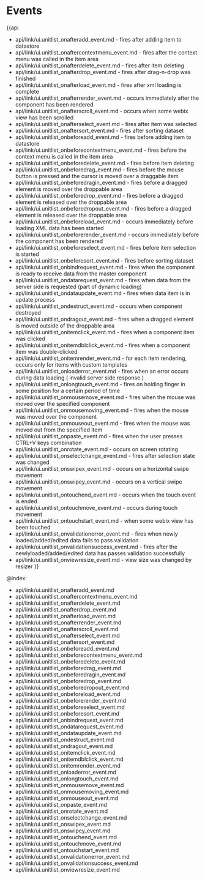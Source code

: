 Events
=======

{{api
- api/link/ui.unitlist_onafteradd_event.md - fires after adding item to datastore
- api/link/ui.unitlist_onaftercontextmenu_event.md - fires after the context menu was called in the item area
- api/link/ui.unitlist_onafterdelete_event.md - fires after item deleting
- api/link/ui.unitlist_onafterdrop_event.md - fires after drag-n-drop was finished
- api/link/ui.unitlist_onafterload_event.md - fires after xml loading is complete
- api/link/ui.unitlist_onafterrender_event.md - occurs immediately after the component has been rendered
- api/link/ui.unitlist_onafterscroll_event.md - occurs when some webix view has been scrolled
- api/link/ui.unitlist_onafterselect_event.md - fires after item was selected
- api/link/ui.unitlist_onaftersort_event.md - fires after sorting dataset
- api/link/ui.unitlist_onbeforeadd_event.md - fires before adding item to datastore
- api/link/ui.unitlist_onbeforecontextmenu_event.md - fires before the context menu is called in the item area
- api/link/ui.unitlist_onbeforedelete_event.md - fires before item deleting
- api/link/ui.unitlist_onbeforedrag_event.md - fires before the mouse button is pressed and the cursor is moved over a draggable item
- api/link/ui.unitlist_onbeforedragin_event.md - fires before a dragged element is moved over the droppable area
- api/link/ui.unitlist_onbeforedrop_event.md - fires before a dragged element is released over the droppable area
- api/link/ui.unitlist_onbeforedropout_event.md - fires before a dragged element is released over the droppable area
- api/link/ui.unitlist_onbeforeload_event.md - occurs immediately before loading XML data has been started
- api/link/ui.unitlist_onbeforerender_event.md - occurs immediately before the component has been rendered
- api/link/ui.unitlist_onbeforeselect_event.md - fires before item selection is started
- api/link/ui.unitlist_onbeforesort_event.md - fires before sorting dataset
- api/link/ui.unitlist_onbindrequest_event.md - fires when the component is ready to receive data from the master component
- api/link/ui.unitlist_ondatarequest_event.md - fires when data from the server side is requested (part of dynamic loading)
- api/link/ui.unitlist_ondataupdate_event.md - fires when data item is in update process
- api/link/ui.unitlist_ondestruct_event.md - occurs when component destroyed
- api/link/ui.unitlist_ondragout_event.md - fires when a dragged element is moved outside of the droppable area
- api/link/ui.unitlist_onitemclick_event.md - fires when a component item was clicked
- api/link/ui.unitlist_onitemdblclick_event.md - fires when a component item was double-clicked
- api/link/ui.unitlist_onitemrender_event.md - for each item rendering, occurs only for items with custom templates
- api/link/ui.unitlist_onloaderror_event.md - fires when an error occurs during data loading ( invalid server side response )
- api/link/ui.unitlist_onlongtouch_event.md - fires on holding finger in some position for a certain period of time
- api/link/ui.unitlist_onmousemove_event.md - fires when the mouse was moved over the specified component
- api/link/ui.unitlist_onmousemoving_event.md - fires when the mouse was moved over the component
- api/link/ui.unitlist_onmouseout_event.md - fires when the mouse was moved out from the specified item
- api/link/ui.unitlist_onpaste_event.md - fires when the user presses CTRL+V keys combination
- api/link/ui.unitlist_onrotate_event.md - occurs on screen rotating
- api/link/ui.unitlist_onselectchange_event.md - fires after selection state was changed
- api/link/ui.unitlist_onswipex_event.md - occurs on a horizontal swipe movement
- api/link/ui.unitlist_onswipey_event.md - occurs on a vertical swipe movement
- api/link/ui.unitlist_ontouchend_event.md - occurs when the touch event is ended
- api/link/ui.unitlist_ontouchmove_event.md - occurs during touch movement
- api/link/ui.unitlist_ontouchstart_event.md - when some webix view has been touched
- api/link/ui.unitlist_onvalidationerror_event.md - fires when newly loaded/added/edited data fails to pass validation
- api/link/ui.unitlist_onvalidationsuccess_event.md - fires after the newlyloaded/added/edited data has passes validation successfully
- api/link/ui.unitlist_onviewresize_event.md - view size was changed by resizer
}}

@index:
- api/link/ui.unitlist_onafteradd_event.md
- api/link/ui.unitlist_onaftercontextmenu_event.md
- api/link/ui.unitlist_onafterdelete_event.md
- api/link/ui.unitlist_onafterdrop_event.md
- api/link/ui.unitlist_onafterload_event.md
- api/link/ui.unitlist_onafterrender_event.md
- api/link/ui.unitlist_onafterscroll_event.md
- api/link/ui.unitlist_onafterselect_event.md
- api/link/ui.unitlist_onaftersort_event.md
- api/link/ui.unitlist_onbeforeadd_event.md
- api/link/ui.unitlist_onbeforecontextmenu_event.md
- api/link/ui.unitlist_onbeforedelete_event.md
- api/link/ui.unitlist_onbeforedrag_event.md
- api/link/ui.unitlist_onbeforedragin_event.md
- api/link/ui.unitlist_onbeforedrop_event.md
- api/link/ui.unitlist_onbeforedropout_event.md
- api/link/ui.unitlist_onbeforeload_event.md
- api/link/ui.unitlist_onbeforerender_event.md
- api/link/ui.unitlist_onbeforeselect_event.md
- api/link/ui.unitlist_onbeforesort_event.md
- api/link/ui.unitlist_onbindrequest_event.md
- api/link/ui.unitlist_ondatarequest_event.md
- api/link/ui.unitlist_ondataupdate_event.md
- api/link/ui.unitlist_ondestruct_event.md
- api/link/ui.unitlist_ondragout_event.md
- api/link/ui.unitlist_onitemclick_event.md
- api/link/ui.unitlist_onitemdblclick_event.md
- api/link/ui.unitlist_onitemrender_event.md
- api/link/ui.unitlist_onloaderror_event.md
- api/link/ui.unitlist_onlongtouch_event.md
- api/link/ui.unitlist_onmousemove_event.md
- api/link/ui.unitlist_onmousemoving_event.md
- api/link/ui.unitlist_onmouseout_event.md
- api/link/ui.unitlist_onpaste_event.md
- api/link/ui.unitlist_onrotate_event.md
- api/link/ui.unitlist_onselectchange_event.md
- api/link/ui.unitlist_onswipex_event.md
- api/link/ui.unitlist_onswipey_event.md
- api/link/ui.unitlist_ontouchend_event.md
- api/link/ui.unitlist_ontouchmove_event.md
- api/link/ui.unitlist_ontouchstart_event.md
- api/link/ui.unitlist_onvalidationerror_event.md
- api/link/ui.unitlist_onvalidationsuccess_event.md
- api/link/ui.unitlist_onviewresize_event.md


